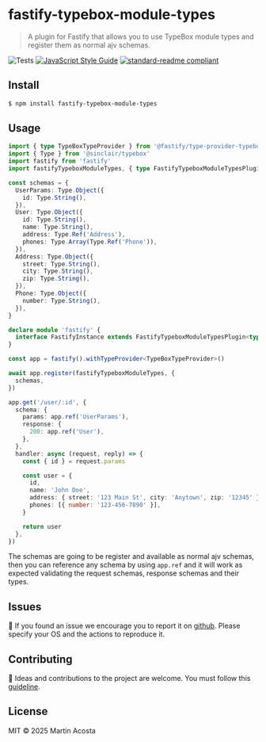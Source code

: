 # fastify-typebox-module-types

> A plugin for Fastify that allows you to use TypeBox module types and register them as normal ajv schemas.

![Tests](https://github.com/tinchoz49/fastify-typebox-module-types/actions/workflows/test.yml/badge.svg)
[![JavaScript Style Guide](https://img.shields.io/badge/code_style-standard--ext-05ae89.svg)](https://github.com/tinchoz49/eslint-config-standard-ext)
[![standard-readme compliant](https://img.shields.io/badge/readme%20style-standard-brightgreen.svg?style=flat)](https://github.com/RichardLitt/standard-readme)

## Install

```bash
$ npm install fastify-typebox-module-types
```

## Usage

```ts
import { type TypeBoxTypeProvider } from '@fastify/type-provider-typebox'
import { Type } from '@sinclair/typebox'
import fastify from 'fastify'
import fastifyTypeboxModuleTypes, { type FastifyTypeboxModuleTypesPlugin } from 'fastify-typebox-module-types'

const schemas = {
  UserParams: Type.Object({
    id: Type.String(),
  }),
  User: Type.Object({
    id: Type.String(),
    name: Type.String(),
    address: Type.Ref('Address'),
    phones: Type.Array(Type.Ref('Phone')),
  }),
  Address: Type.Object({
    street: Type.String(),
    city: Type.String(),
    zip: Type.String(),
  }),
  Phone: Type.Object({
    number: Type.String(),
  }),
}

declare module 'fastify' {
  interface FastifyInstance extends FastifyTypeboxModuleTypesPlugin<typeof schemas> {}
}

const app = fastify().withTypeProvider<TypeBoxTypeProvider>()

await app.register(fastifyTypeboxModuleTypes, {
  schemas,
})

app.get('/user/:id', {
  schema: {
    params: app.ref('UserParams'),
    response: {
      200: app.ref('User'),
    },
  },
  handler: async (request, reply) => {
    const { id } = request.params

    const user = {
      id,
      name: 'John Doe',
      address: { street: '123 Main St', city: 'Anytown', zip: '12345' },
      phones: [{ number: '123-456-7890' }],
    }

    return user
  },
})
```

The schemas are going to be register and available as normal ajv schemas, then you can reference any schema by using `app.ref` and it will
work as expected validating the request schemas, response schemas and their types.

## Issues

:bug: If you found an issue we encourage you to report it on [github](https://github.com/tinchoz49/fastify-typebox-module-types/issues). Please specify your OS and the actions to reproduce it.

## Contributing

:busts_in_silhouette: Ideas and contributions to the project are welcome. You must follow this [guideline](https://github.com/tinchoz49/fastify-typebox-module-types/blob/main/CONTRIBUTING.md).

## License

MIT © 2025 Martin Acosta
